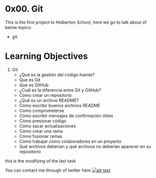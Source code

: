 # 0x00. Git

This is the first project to Holberton School, here we go to talk about of below topics:

* git

# Learning Objectives

1. Git
   * ¿Qué es la gestión del código fuente?
   * Que es Git
   * Que es GitHub
   * ¿Cuál es la diferencia entre Git y GitHub?
   * Cómo crear un repositorio
   * ¿Qué es un archivo README?
   * Cómo escribir buenos archivos README
   * Cómo comprometerse
   * Cómo escribir mensajes de confirmación útiles
   * Cómo presionar código
   * Cómo sacar actualizaciones
   * Cómo crear una rama
   * Cómo fusionar ramas
   * Cómo trabajar como colaboradores en un proyecto
   * Qué archivos deberían y qué archivos no deberían aparecer en su repositorio
   
this is the modifying of the last task

You can contact me through of twitter here [![alt text](https://cdn.icon-icons.com/icons2/1254/PNG/128/1495494667-jd13_84467.png)](http://wordpress.com/ "Twitter")
